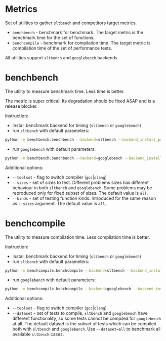 # Metrics

Set of utilities to gather `sltbench` and competitors target metrics.
* `benchbench` - benchmark for benchmark. The target metric is the
benchmark time for the set of functions.
* `benchcompile` - benchmark for compilation time.
The target metric is compilation time of the set of performance tests.

All utilities support `sltbench` and `googlebench` backends.


# benchbench

The utility to measure benchmark time. Less time is better.

The metric is super critical. Its degradation should be fixed ASAP and is a release blocker.

Instruction:

* Install benchmark backend for timing (`sltbench` or `googlebench`)
* run `sltbench` with default parameters:
```bash
python -m benchbench.benchbench --backend=sltbench --backend_install_path=<path_to_sltbench_installed>
```
* run `googlebench` with default parameters:
```bash
python -m benchbench.benchbench --backend=googlebench --backend_install_path=<path_to_googlebench_installed>
```

Additional options:
* `--toolset` - flag to switch compiler (`gcc`|`clang`)
* `--sizes` - set of sizes to test. Different problems sizes has different
behaviour in both `sltbench` and `googlebench`. Some problems may be reproduced
only for fixed subset of sizes. The default value is `all`.
* `--kinds` - set of testing function kinds. Introduced for the same reason as
`--sizes` argument. The default value is `all`.


# benchcompile

The utility to measure compilation time. Less compilation time is better.

Instruction:

* Install benchmark backend for timing (`sltbench` or `googlebench`)
* run `sltbench` with default parameters:
```bash
python -m benchcompile.benchcompile --backend=sltbench --backend_install_path=<path_to_sltbench_installed>
```
* run `googlebench` with default parameters:
```bash
python -m benchcompile.benchcompile --backend=googlebench --backend_install_path=<path_to_googlebench_installed>
```

Additional options:
* `--toolset` - flag to switch compiler (`gcc`|`clang`)
* `--dataset` - set of tests to compile. `sltbench` and `googlebench` have
different functionality, so some tests cannot be compiled for `googlebench` at
all. The default dataset is the subset of tests which can be compiled both with
`sltbench` and `googlebench`.
Use `--dataset=all` to benchmark all available `sltbench` cases.
